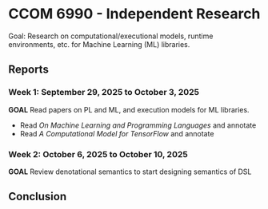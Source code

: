 # CCOM 6990 - Independent Research

Goal: Research on computational/executional models, runtime environments, etc. for Machine Learning (ML) libraries.

## Reports

### Week 1: September 29, 2025 to October 3, 2025

**GOAL** Read papers on PL and ML, and execution models for ML libraries.

* Read _On Machine Learning and Programming Languages_ and annotate
* Read _A Computational Model for TensorFlow_ and annotate

### Week 2: October 6, 2025 to October 10, 2025

**GOAL** Review denotational semantics to start designing semantics of DSL

## Conclusion

<!--(b) A Differentiable Core Language

Design a λ-calculus with first-class differentiation (automatic differentiation).

Implement forward/reverse mode AD in Haskell, but tied to your language syntax, not just Haskell’s AD.

Compare: “what if differentiation were a language primitive instead of a library trick?”

Tool: A small VM/interpreter for this differentiable calculus.

(c) An ML Graph Optimizer

Parse TensorFlow/ONNX/MLIR graphs into your IR.

Implement equational reasoning in Haskell (rewrite rules, algebraic laws).

Example: (x*1) → x, relu(relu(x)) → relu(x), fusing linear ops, etc.

Tool: a graph rewriting engine in Haskell that optimizes ML models declaratively.

This ties nicely to your interest in semantics: the rewrite rules are semantics-preserving transformations. -->